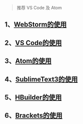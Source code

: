 > 推荐 VS Code 及 Atom

## 1、[WebStorm的使用](https://www.jianshu.com/p/4ce97b360c13)

## 2、[VS Code的使用](https://www.jianshu.com/p/1a6914bcbad1)

## 3、[Atom的使用](https://www.cnblogs.com/jadeboy/p/5255162.html)

## 4、[SublimeText3的使用](https://www.cnblogs.com/wind128/p/4409422.html)

## 5、[HBuilder的使用](https://www.cnblogs.com/wj-1314/p/9368995.html)

## 6、[Brackets的使用](https://blog.csdn.net/melon19931226/article/details/68066971/)